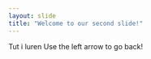 ```yaml
---
layout: slide
title: "Welcome to our second slide!"
---
```

Tut i luren
Use the left arrow to go back!
